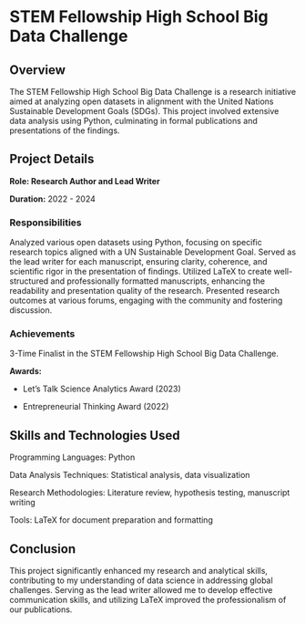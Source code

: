 # STEM Fellowship High School Big Data Challenge
## Overview
The STEM Fellowship High School Big Data Challenge is a research initiative aimed at analyzing open datasets in alignment with the United Nations Sustainable Development Goals (SDGs). This project involved extensive data analysis using Python, culminating in formal publications and presentations of the findings.

## Project Details

**Role: Research Author and Lead Writer**

**Duration:** 2022 - 2024

### Responsibilities

Analyzed various open datasets using Python, focusing on specific research topics aligned with a UN Sustainable Development Goal.
Served as the lead writer for each manuscript, ensuring clarity, coherence, and scientific rigor in the presentation of findings.
Utilized LaTeX to create well-structured and professionally formatted manuscripts, enhancing the readability and presentation quality of the research.
Presented research outcomes at various forums, engaging with the community and fostering discussion.

### Achievements
3-Time Finalist in the STEM Fellowship High School Big Data Challenge.

**Awards:**

- Let’s Talk Science Analytics Award (2023)

- Entrepreneurial Thinking Award (2022)

## Skills and Technologies Used
Programming Languages: Python

Data Analysis Techniques: Statistical analysis, data visualization

Research Methodologies: Literature review, hypothesis testing, manuscript writing

Tools: LaTeX for document preparation and formatting

## Conclusion
This project significantly enhanced my research and analytical skills, contributing to my understanding of data science in addressing global challenges. Serving as the lead writer allowed me to develop effective communication skills, and utilizing LaTeX improved the professionalism of our publications.

